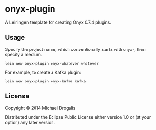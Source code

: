 # onyx-plugin

A Leiningen template for creating Onyx 0.7.4 plugins.

## Usage

Specify the project name, which conventionally starts with `onyx-`, then specify a medium.

```
lein new onyx-plugin onyx-whatever whatever
```

For example, to create a Kafka plugin:

```
lein new onyx-plugin onyx-kafka kafka
```

## License

Copyright © 2014 Michael Drogalis

Distributed under the Eclipse Public License either version 1.0 or (at
your option) any later version.
